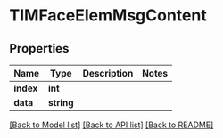 # TIMFaceElemMsgContent

## Properties
Name | Type | Description | Notes
------------ | ------------- | ------------- | -------------
**index** | **int** |  | 
**data** | **string** |  | 

[[Back to Model list]](../README.md#documentation-for-models) [[Back to API list]](../README.md#documentation-for-api-endpoints) [[Back to README]](../README.md)


